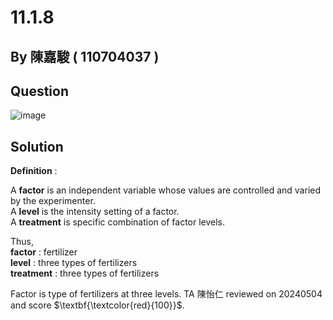 # 11.1.8

## By 陳嘉駿 ( 110704037 )

## Question

![image](https://img.onl/dowX4V)

## Solution

**Definition** :<br>

A **factor** is an independent variable whose values are controlled and varied by the experimenter.<br>
A **level** is the intensity setting of a factor. <br>
A **treatment** is specific combination of factor levels.<br>

Thus, <br>
**factor** : fertilizer <br>
**level** : three types of fertilizers<br>
**treatment** : three types of fertilizers<br>

Factor is type of fertilizers at three levels.
TA 陳怡仁 reviewed on 20240504 and score $\textbf{\textcolor{red}{100}}$. 

